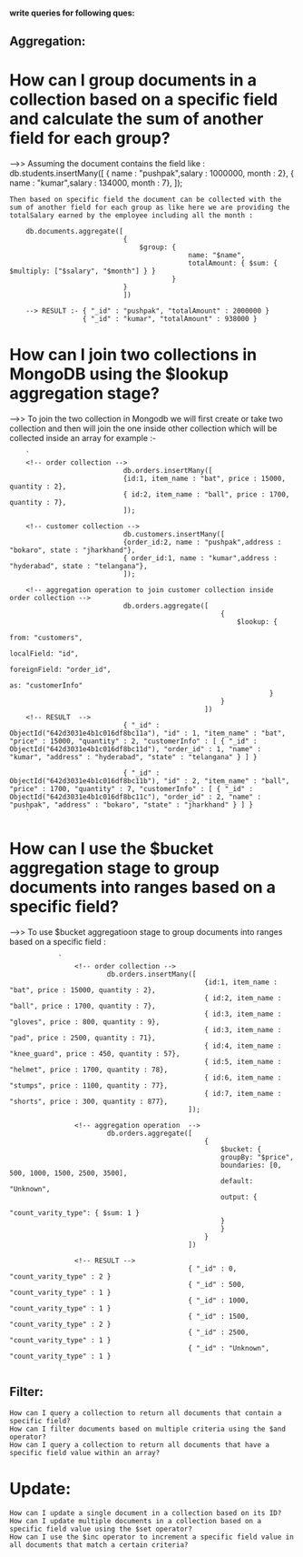 #### write queries for following ques:

## Aggregation:

# How can I group documents in a collection based on a specific field and calculate the sum of another field for each group?
-->> Assuming the document contains the field like :
                       db.students.insertMany([
                                                { name : "pushpak",salary : 1000000, month : 2},
                                                { name : "kumar",salary : 134000, month : 7},
                                            ]);

    Then based on specific field the document can be collected with the sum of another field for each group as like here we are providing the totalSalary earned by the employee including all the month :

        db.documents.aggregate([
                                {
                                    $group: {
                                                name: "$name", 
                                                totalAmount: { $sum: { $multiply: ["$salary", "$month"] } } 
                                            }
                                }
                                ])

        --> RESULT :- { "_id" : "pushpak", "totalAmount" : 2000000 }
                      { "_id" : "kumar", "totalAmount" : 938000 }


# How can I join two collections in MongoDB using the $lookup aggregation stage?
-->> To join the two collection in Mongodb we will first create or take two collection and then will join the one inside other collection    which will be collected inside an array 
for example :- 

        `
        <!-- order collection -->
                                db.orders.insertMany([
                                {id:1, item_name : "bat", price : 15000, quantity : 2},
                                { id:2, item_name : "ball", price : 1700, quantity : 7},
                                ]);

        <!-- customer collection -->
                                db.customers.insertMany([
                                {order_id:2, name : "pushpak",address : "bokaro", state : "jharkhand"},
                                { order_id:1, name : "kumar",address : "hyderabad", state : "telangana"},
                                ]);
                        
        <!-- aggregation operation to join customer collection inside order collection -->
                                db.orders.aggregate([
                                                        {
                                                            $lookup: {
                                                                        from: "customers",
                                                                        localField: "id",
                                                                        foreignField: "order_id",
                                                                        as: "customerInfo"
                                                                    }
                                                        }
                                                    ])
        <!-- RESULT  -->
                                { "_id" : ObjectId("642d3031e4b1c016df8bc11a"), "id" : 1, "item_name" : "bat", "price" : 15000, "quantity" : 2, "customerInfo" : [ { "_id" : ObjectId("642d3031e4b1c016df8bc11d"), "order_id" : 1, "name" : "kumar", "address" : "hyderabad", "state" : "telangana" } ] }

                                { "_id" : ObjectId("642d3031e4b1c016df8bc11b"), "id" : 2, "item_name" : "ball", "price" : 1700, "quantity" : 7, "customerInfo" : [ { "_id" : ObjectId("642d3031e4b1c016df8bc11c"), "order_id" : 2, "name" : "pushpak", "address" : "bokaro", "state" : "jharkhand" } ] }
        `

# How can I use the $bucket aggregation stage to group documents into ranges based on a specific field?
-->> To use $bucket aggregatioon stage to group documents into ranges based on a specific field :

                `
                    <!-- order collection -->
                            db.orders.insertMany([
                                                    {id:1, item_name : "bat", price : 15000, quantity : 2},
                                                    { id:2, item_name : "ball", price : 1700, quantity : 7},
                                                    { id:3, item_name : "gloves", price : 800, quantity : 9},
                                                    { id:3, item_name : "pad", price : 2500, quantity : 71},
                                                    { id:4, item_name : "knee_guard", price : 450, quantity : 57},
                                                    { id:5, item_name : "helmet", price : 1700, quantity : 78},
                                                    { id:6, item_name : "stumps", price : 1100, quantity : 77},
                                                    { id:7, item_name : "shorts", price : 300, quantity : 877},
                                                ]);

                    <!-- aggregation operation  -->
                            db.orders.aggregate([ 
                                                    {
                                                        $bucket: {
                                                        groupBy: "$price",
                                                        boundaries: [0, 500, 1000, 1500, 2500, 3500],
                                                        default: "Unknown",
                                                        output: {
                                                            "count_varity_type": { $sum: 1 }
                                                        }
                                                        }
                                                    }
                                                ])

                    <!-- RESULT -->
                                                { "_id" : 0, "count_varity_type" : 2 }
                                                { "_id" : 500, "count_varity_type" : 1 }
                                                { "_id" : 1000, "count_varity_type" : 1 }
                                                { "_id" : 1500, "count_varity_type" : 2 }
                                                { "_id" : 2500, "count_varity_type" : 1 }
                                                { "_id" : "Unknown", "count_varity_type" : 1 }
                `

## Filter:
    How can I query a collection to return all documents that contain a specific field?
    How can I filter documents based on multiple criteria using the $and operator?
    How can I query a collection to return all documents that have a specific field value within an array?
# Update:
    How can I update a single document in a collection based on its ID?
    How can I update multiple documents in a collection based on a specific field value using the $set operator?
    How can I use the $inc operator to increment a specific field value in all documents that match a certain criteria?



